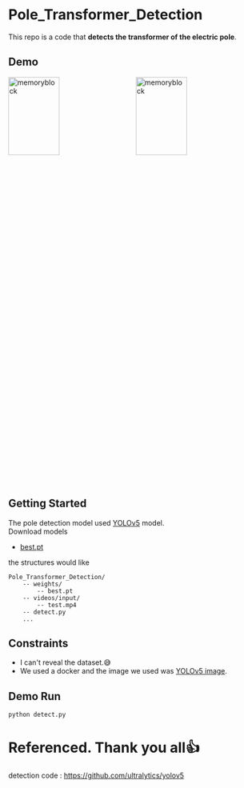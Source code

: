 # Pole_Transformer_Detection

This repo is a code that **detects the transformer of the electric pole**.
## Demo
<p align="left"><img src="./demo/demo1.gif" width="45%" height="20%" title="70px" alt="memoryblock">　　<img src="./demo/demo2.gif" width="45%" height="20%" title="70px" alt="memoryblock"></p><br>

## Getting Started
The pole detection model used [YOLOv5](https://github.com/ultralytics/yolov5) model.<br>
Download models<br>

* [best.pt](https://drive.google.com/file/d/1NWroUnxU6QdilEsVh1pZOELQg7E0Y2e9/view?usp=sharing)<br>

the structures would like
```
Pole_Transformer_Detection/
    -- weights/
        -- best.pt
    -- videos/input/
        -- test.mp4
    -- detect.py
    ...
```

## Constraints
* I can't reveal the dataset.:sweat_smile:<br>
* We used a docker and the image we used was [YOLOv5 image](https://hub.docker.com/r/ultralytics/yolov5).<br>


## Demo Run
```Shell
python detect.py
```

# Referenced. Thank you all:+1:
detection code : https://github.com/ultralytics/yolov5<br>
